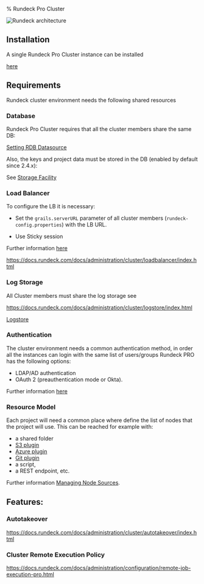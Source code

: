 % Rundeck Pro Cluster

![Rundeck architecture](https://docs.rundeck.com/docs/figures/architecture.png)

## Installation

A single Rundeck Pro Cluster instance can be installed 

[here](https://docs.rundeck.com/docs/administration/install)


## Requirements

Rundeck cluster environment needs the following shared resources


### Database 

Rundeck Pro Cluster requires that all the cluster members share the same DB:

[Setting RDB Datasource](https://docs.rundeck.com/docs/administration/configuration/database/index.html)

Also, the keys and project data must be stored in the DB (enabled by default since 2.4.x):

See [Storage Facility](https://docs.rundeck.com/docs/administration/configuration/storage-facility.html)


### Load Balancer

To configure the LB it is necessary: 

* Set the `grails.serverURL` parameter of all cluster members (`rundeck-config.properties`) with the LB URL.

* Use Sticky session

Further information [here](https://docs.rundeck.com/docs/administration/cluster/loadbalancer/index.html)

https://docs.rundeck.com/docs/administration/cluster/loadbalancer/index.html

### Log Storage

All Cluster members must share the log storage see

https://docs.rundeck.com/docs/administration/cluster/logstore/index.html

[Logstore](https://docs.rundeck.com/docs/administration/cluster/logstore/index.html)


### Authentication

The cluster environment needs a common authentication method, in order all the instances can login with the same list of users/groups
Rundeck PRO has the following options:

* LDAP/AD authentication
* OAuth 2 (preauthentication mode or Okta).

Further information [here](https://docs.rundeck.com/docs/administration/security/authenticating-users.html)


### Resource Model

Each project will need a common place where define the list of nodes that the project will use.
This can be reached for example with:

 * a shared folder
 * [S3 plugin](https://github.com/rundeck-plugins/aws-s3-model-source)
 * [Azure plugin](https://github.com/rundeck-plugins/rundeck-azure-plugin)
 * [Git plugin](https://github.com/rundeck-plugins/git-resource-model)
 * a script, 
 * a REST endpoint, etc.

Further information [Managing Node Sources](http://rundeck.org/docs/administration/managing-node-sources.html).

## Features:

### Autotakeover

https://docs.rundeck.com/docs/administration/cluster/autotakeover/index.html

### Cluster Remote Execution Policy

https://docs.rundeck.com/docs/administration/configuration/remote-job-execution-pro.html
